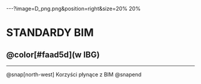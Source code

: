 ---?image=D_png.png&position=right&size=20% 20%
# STANDARDY BIM
## @color[#faad5d](w IBG)

---
@snap[north-west]
Korzyści płynące z BIM
@snapend

<canvas data-chart="line">
<!-- 
{
 "type": "line",
 "data": {
  "labels": ["Proj. wstępny","Koncepcja","Proj. budowlany","Projekt wykonawczy","Budowa"],
  "datasets": [
   {
    "data":[65,59,80,81,56],
    "label":"My first dataset"
    "fill": "false",
   },
   {
    "data":[28,48,40,19,86],
    "label":"My second dataset"
   }
  ]
 }, 
 "options": { 
   "responsive": "true",
   "title": {
      "display": "true",
      "text": "Porównanie procesów inwstycyjnych"},
			"scales": {
					"yAxes": [{
						"display": "true",
						"scaleLabel": {
							"display": "true",
							"labelString": "Nakład pracy projektowej" }
					}]
				}
 }
}
-->
</canvas>

